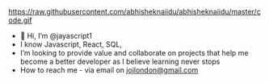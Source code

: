 
https://raw.githubusercontent.com/abhisheknaiidu/abhisheknaiidu/master/code.gif

- 👋 Hi, I’m @jayascript1
- I know Javascript, React, SQL, 
- I’m looking to provide value and collaborate on projects that help me become a better developer as I believe learning never stops
- How to reach me - via email on jojlondon@gmail.com
<!---
jayascript1/jayascript1 is a ✨ special ✨ repository because its `README.md` (this file) appears on your GitHub profile.
You can click the Preview link to take a look at your changes.
--->
